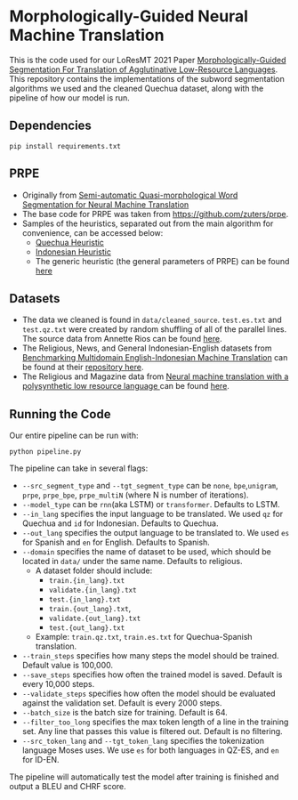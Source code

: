 # Morphologically-Guided Neural Machine Translation

This is the code used for our LoResMT 2021 Paper [Morphologically-Guided Segmentation For Translation of Agglutinative Low-Resource Languages](). This repository contains the implementations of the subword segmentation algorithms we used and the cleaned Quechua dataset, along with the pipeline of how our model is run.

## Dependencies
```
pip install requirements.txt
```

## PRPE
 - Originally from [Semi-automatic Quasi-morphological Word Segmentation for Neural Machine Translation](https://link.springer.com/chapter/10.1007/978-3-319-97571-9_23)
 - The base code for PRPE was taken from https://github.com/zuters/prpe.
 - Samples of the heuristics, separated out from the main algorithm for convenience, can be accessed below:
    -  [Quechua Heuristic](https://github.com/smaint/PRPE-Translator/blob/main/qz_heuristic.py) 
    -  [Indonesian Heuristic](https://github.com/smaint/PRPE-Translator/blob/main/id_heuristic.py)
    -  The generic heuristic (the general parameters of PRPE) can be found [here](https://github.com/smaint/PRPE-Translator/blob/main/generic_heuristic.py)

## Datasets
 - The data we cleaned is found in `data/cleaned_source`. `test.es.txt` and `test.qz.txt` were created by random shuffling of all of the parallel lines. The source data from Annette Rios can be found [here](https://github.com/a-rios/squoia).
 - The Religious, News, and General Indonesian-English datasets from [Benchmarking Multidomain English-Indonesian Machine Translation](https://www.aclweb.org/anthology/2020.bucc-1.6.pdf) can be found at their [repository here](https://github.com/gunnxx/indonesian-mt-data).
 - The Religious and Magazine data from [Neural machine translation with a polysynthetic low resource language ](https://link.springer.com/article/10.1007/s10590-020-09255-9) can be found [here](https://github.com/johneortega/mt_quechua_spanish).

## Running the Code
Our entire pipeline can be run with:
```
python pipeline.py
```
The pipeline can take in several flags:
 - `--src_segment_type` and `--tgt_segment_type` can be `none`, `bpe`,`unigram`, `prpe`, `prpe_bpe`, `prpe_multiN` (where N is number of iterations).
 - `--model_type` can be `rnn`(aka LSTM) or `transformer`. Defaults to LSTM.
 - `--in_lang` specifies the input language to be translated. We used `qz` for Quechua and `id` for Indonesian. Defaults to Quechua.
 - `--out_lang` specifies the output language to be translated to. We used `es` for Spanish and `en` for English. Defaults to Spanish.
 - `--domain` specifies the name of dataset to be used, which should be located in `data/` under the same name. Defaults to religious.
    - A dataset folder should include: 
        - `train.{in_lang}.txt`
        - `validate.{in_lang}.txt`
        - `test.{in_lang}.txt`
        - `train.{out_lang}.txt`, 
        - `validate.{out_lang}.txt`
        - `test.{out_lang}.txt`
    - Example: `train.qz.txt`, `train.es.txt` for Quechua-Spanish translation.
 - `--train_steps` specifies how many steps the model should be trained. Default value is 100,000.
 - `--save_steps` specifies how often the trained model is saved. Default is every 10,000 steps.
 - `--validate_steps` specifies how often the model should be evaluated against the validation set. Default is every 2000 steps.
 - `--batch_size` is the batch size for training. Default is 64.
 - `--filter_too_long` specifies the max token length of a line in the training set. Any line that passes this value is filtered out. Default is no filtering.
 - `--src_token_lang` and `--tgt_token_lang` specifies the tokenization language Moses uses. We use `es` for both languages in QZ-ES, and `en` for ID-EN.
 
The pipeline will automatically test the model after training is finished and output a BLEU and CHRF score.
